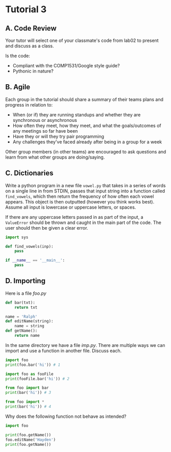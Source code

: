 # Tutorial 3

## A. Code Review

Your tutor will select one of your classmate's code from lab02 to present and discuss as a class.

Is the code:
* Compliant with the COMP1531/Google style guide?
* Pythonic in nature?

## B. Agile

Each group in the tutorial should share a summary of their teams plans and progress in relation to:
 * When (or if) they are running standups and whether they are synchronous or asynchronous
 * How often they meet, how they meet, and what the goals/outcomes of any meetings so far have been
 * Have they or will they try pair programming
 * Any challenges they've faced already after being in a group for a week

Other group members (in other teams) are encouraged to ask questions and learn from what other groups are doing/saying.

## C. Dictionaries

Write a python program in a new file `vowel.py` that takes in a series of words on a single line in from STDIN, passes that input string into a function called `find_vowels`, which then return the frequency of how often each vowel appears. This object is then outputted (however you think works best). Assume all input is lowercase or uppercase letters, or spaces.

If there are any uppercase letters passed in as part of the input, a `ValueError` should be thrown and caught in the main part of the code. The user should then be given a clear error.

```python
import sys

def find_vowels(inp):
    pass

if __name__ == '__main__':
    pass
```

## D. Importing

Here is a file *foo.py*
```python
def bar(txt):
    return txt

name = 'Ralph'
def editName(string):
    name = string
def getName():
    return name
```

In the same directory we have a file *imp.py*. There are multiple ways we can import and use a function in another file. Discuss each.
```python
import foo
print(foo.bar('hi')) # 1

import foo as fooFile
print(fooFile.bar('hi')) # 2

from foo import bar
print(bar('hi')) # 3

from foo import *
print(bar('hi')) # 4
```

Why does the following function not behave as intended?
```python
import foo

print(foo.getName())
foo.editName('Hayden')
print(foo.getName())
```